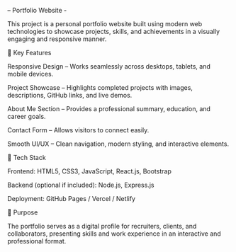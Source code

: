  – Portfolio Website -

This project is a personal portfolio website built using modern web technologies to showcase projects, skills, and achievements in a visually engaging and responsive manner.

🔹 Key Features

Responsive Design – Works seamlessly across desktops, tablets, and mobile devices.

Project Showcase – Highlights completed projects with images, descriptions, GitHub links, and live demos.

About Me Section – Provides a professional summary, education, and career goals.

Contact Form – Allows visitors to connect easily.

Smooth UI/UX – Clean navigation, modern styling, and interactive elements.

🔹 Tech Stack

Frontend: HTML5, CSS3, JavaScript, React.js, Bootstrap

Backend (optional if included): Node.js, Express.js

Deployment: GitHub Pages / Vercel / Netlify

🔹 Purpose

The portfolio serves as a digital profile for recruiters, clients, and collaborators, presenting skills and work experience in an interactive and professional format.
